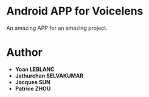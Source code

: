 # Android APP for Voicelens

An amazing APP for an amazing project.

# Author

* **Yoan LEBLANC**
* **Jathurchan SELVAKUMAR**
* **Jacques SUN**
* **Patrice ZHOU**
